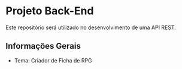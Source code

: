 # Projeto Back-End
Este repositório será utilizado no desenvolvimento de uma API REST.

## Informações Gerais
* Tema: Criador de Ficha de RPG

